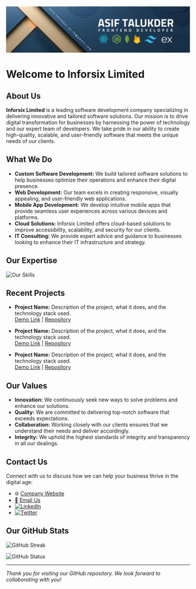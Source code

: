![Inforsix Limited Banner](https://github.com/inforsix/inforsix/blob/main/Assets/Banner.png?raw=true) <!-- Replace with your actual banner image URL -->

# Welcome to Inforsix Limited

## About Us
**Inforsix Limited** is a leading software development company specializing in delivering innovative and tailored software solutions. Our mission is to drive digital transformation for businesses by harnessing the power of technology and our expert team of developers. We take pride in our ability to create high-quality, scalable, and user-friendly software that meets the unique needs of our clients.

## What We Do
- **Custom Software Development:** We build tailored software solutions to help businesses optimize their operations and enhance their digital presence.
- **Web Development:** Our team excels in creating responsive, visually appealing, and user-friendly web applications.
- **Mobile App Development:** We develop intuitive mobile apps that provide seamless user experiences across various devices and platforms.
- **Cloud Solutions:** Inforsix Limited offers cloud-based solutions to improve accessibility, scalability, and security for our clients.
- **IT Consulting:** We provide expert advice and guidance to businesses looking to enhance their IT infrastructure and strategy.

## Our Expertise

![Our Skills](https://skillicons.dev/icons?i=js,react,nodejs,python,django,aws,azure,html,css,bootstrap,tailwind) <!-- Update this with the relevant technologies your company uses -->

## Recent Projects

- **Project Name:** Description of the project, what it does, and the technology stack used.  
  [Demo Link](#) | [Repository](#)

- **Project Name:** Description of the project, what it does, and the technology stack used.  
  [Demo Link](#) | [Repository](#)

- **Project Name:** Description of the project, what it does, and the technology stack used.  
  [Demo Link](#) | [Repository](#)

## Our Values
- **Innovation:** We continuously seek new ways to solve problems and enhance our solutions.
- **Quality:** We are committed to delivering top-notch software that exceeds expectations.
- **Collaboration:** Working closely with our clients ensures that we understand their needs and deliver accordingly.
- **Integrity:** We uphold the highest standards of integrity and transparency in all our dealings.

## Contact Us

Connect with us to discuss how we can help your business thrive in the digital age:

- 🌐 [Company Website](https://www.inforsix.com)
- 📧 [Email Us](mailto:info@inforsix.com)
- [<img src='https://upload.wikimedia.org/wikipedia/commons/thumb/c/ca/LinkedIn_logo_initials.png/640px-LinkedIn_logo_initials.png' alt='LinkedIn' height='40'>](https://www.linkedin.com/company/inforsix-limited)
- [<img src='https://upload.wikimedia.org/wikipedia/commons/thumb/b/b7/X_logo.jpg/1200px-X_logo.jpg' alt='Twitter' height='40'>](https://x.com/inforsix)

## Our GitHub Stats

![GitHub Streak](https://github-readme-streak-stats.herokuapp.com?user=Inforsix-Limited&theme=react&border_radius=5)

![GitHub Status](http://github-profile-summary-cards.vercel.app/api/cards/profile-details?username=Inforsix-Limited&theme=github)

---

*Thank you for visiting our GitHub repository. We look forward to collaborating with you!*
